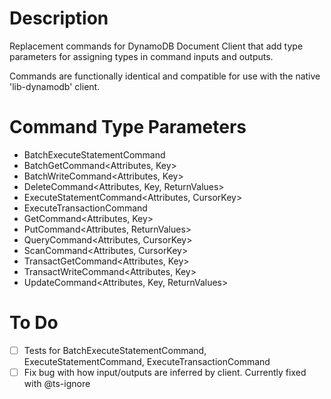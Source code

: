 # Description

Replacement commands for DynamoDB Document Client that add type parameters for assigning types in command inputs and outputs.

Commands are functionally identical and compatible for use with the native 'lib-dynamodb' client.

# Command Type Parameters

-   BatchExecuteStatementCommand<Attributes>
-   BatchGetCommand<Attributes, Key>
-   BatchWriteCommand<Attributes, Key>
-   DeleteCommand<Attributes, Key, ReturnValues>
-   ExecuteStatementCommand<Attributes, CursorKey>
-   ExecuteTransactionCommand<Attributes>
-   GetCommand<Attributes, Key>
-   PutCommand<Attributes, ReturnValues>
-   QueryCommand<Attributes, CursorKey>
-   ScanCommand<Attributes, CursorKey>
-   TransactGetCommand<Attributes, Key>
-   TransactWriteCommand<Attributes, Key>
-   UpdateCommand<Attributes, Key, ReturnValues>

# To Do

-   [ ] Tests for BatchExecuteStatementCommand, ExecuteStatementCommand, ExecuteTransactionCommand
-   [ ] Fix bug with how input/outputs are inferred by client. Currently fixed with @ts-ignore
